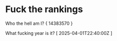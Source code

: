 # Fuck the rankings

Who the hell am I?
{ 14383570 }

What fucking year is it?
[ 2025-04-01T22:40:00Z ]
